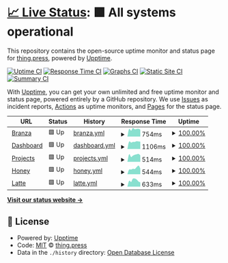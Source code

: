 # [📈 Live Status](https://status.thing.press): <!--live status--> **🟩 All systems operational**

This repository contains the open-source uptime monitor and status page for [thing.press](https://thing.press), powered by [Upptime](https://github.com/upptime/upptime).

[![Uptime CI](https://github.com/thingpress/status/workflows/Uptime%20CI/badge.svg)](https://github.com/thingpress/status/actions?query=workflow%3A%22Uptime+CI%22)
[![Response Time CI](https://github.com/thingpress/status/workflows/Response%20Time%20CI/badge.svg)](https://github.com/thingpress/status/actions?query=workflow%3A%22Response+Time+CI%22)
[![Graphs CI](https://github.com/thingpress/status/workflows/Graphs%20CI/badge.svg)](https://github.com/thingpress/status/actions?query=workflow%3A%22Graphs+CI%22)
[![Static Site CI](https://github.com/thingpress/status/workflows/Static%20Site%20CI/badge.svg)](https://github.com/thingpress/status/actions?query=workflow%3A%22Static+Site+CI%22)
[![Summary CI](https://github.com/thingpress/status/workflows/Summary%20CI/badge.svg)](https://github.com/thingpress/status/actions?query=workflow%3A%22Summary+CI%22)

With [Upptime](https://upptime.js.org), you can get your own unlimited and free uptime monitor and status page, powered entirely by a GitHub repository. We use [Issues](https://github.com/thingpress/status/issues) as incident reports, [Actions](https://github.com/thingpress/status/actions) as uptime monitors, and [Pages](https://status.thing.press) for the status page.

<!--start: status pages-->
<!-- This summary is generated by Upptime (https://github.com/upptime/upptime) -->
<!-- Do not edit this manually, your changes will be overwritten -->
<!-- prettier-ignore -->
| URL | Status | History | Response Time | Uptime |
| --- | ------ | ------- | ------------- | ------ |
| <img alt="" src="https://favicons.githubusercontent.com/thing.press" height="13"> [Branza](https://thing.press/) | 🟩 Up | [branza.yml](https://github.com/thingpress/status/commits/HEAD/history/branza.yml) | <details><summary><img alt="Response time graph" src="./graphs/branza/response-time-week.png" height="20"> 754ms</summary><br><a href="https://status.thing.press/history/branza"><img alt="Response time 612" src="https://img.shields.io/endpoint?url=https%3A%2F%2Fraw.githubusercontent.com%2Fthingpress%2Fstatus%2FHEAD%2Fapi%2Fbranza%2Fresponse-time.json"></a><br><a href="https://status.thing.press/history/branza"><img alt="24-hour response time 720" src="https://img.shields.io/endpoint?url=https%3A%2F%2Fraw.githubusercontent.com%2Fthingpress%2Fstatus%2FHEAD%2Fapi%2Fbranza%2Fresponse-time-day.json"></a><br><a href="https://status.thing.press/history/branza"><img alt="7-day response time 754" src="https://img.shields.io/endpoint?url=https%3A%2F%2Fraw.githubusercontent.com%2Fthingpress%2Fstatus%2FHEAD%2Fapi%2Fbranza%2Fresponse-time-week.json"></a><br><a href="https://status.thing.press/history/branza"><img alt="30-day response time 698" src="https://img.shields.io/endpoint?url=https%3A%2F%2Fraw.githubusercontent.com%2Fthingpress%2Fstatus%2FHEAD%2Fapi%2Fbranza%2Fresponse-time-month.json"></a><br><a href="https://status.thing.press/history/branza"><img alt="1-year response time 612" src="https://img.shields.io/endpoint?url=https%3A%2F%2Fraw.githubusercontent.com%2Fthingpress%2Fstatus%2FHEAD%2Fapi%2Fbranza%2Fresponse-time-year.json"></a></details> | <details><summary><a href="https://status.thing.press/history/branza">100.00%</a></summary><a href="https://status.thing.press/history/branza"><img alt="All-time uptime 99.76%" src="https://img.shields.io/endpoint?url=https%3A%2F%2Fraw.githubusercontent.com%2Fthingpress%2Fstatus%2FHEAD%2Fapi%2Fbranza%2Fuptime.json"></a><br><a href="https://status.thing.press/history/branza"><img alt="24-hour uptime 100.00%" src="https://img.shields.io/endpoint?url=https%3A%2F%2Fraw.githubusercontent.com%2Fthingpress%2Fstatus%2FHEAD%2Fapi%2Fbranza%2Fuptime-day.json"></a><br><a href="https://status.thing.press/history/branza"><img alt="7-day uptime 100.00%" src="https://img.shields.io/endpoint?url=https%3A%2F%2Fraw.githubusercontent.com%2Fthingpress%2Fstatus%2FHEAD%2Fapi%2Fbranza%2Fuptime-week.json"></a><br><a href="https://status.thing.press/history/branza"><img alt="30-day uptime 100.00%" src="https://img.shields.io/endpoint?url=https%3A%2F%2Fraw.githubusercontent.com%2Fthingpress%2Fstatus%2FHEAD%2Fapi%2Fbranza%2Fuptime-month.json"></a><br><a href="https://status.thing.press/history/branza"><img alt="1-year uptime 99.76%" src="https://img.shields.io/endpoint?url=https%3A%2F%2Fraw.githubusercontent.com%2Fthingpress%2Fstatus%2FHEAD%2Fapi%2Fbranza%2Fuptime-year.json"></a></details>
| <img alt="" src="https://favicons.githubusercontent.com/my.thing.press" height="13"> [Dashboard](https://my.thing.press/) | 🟩 Up | [dashboard.yml](https://github.com/thingpress/status/commits/HEAD/history/dashboard.yml) | <details><summary><img alt="Response time graph" src="./graphs/dashboard/response-time-week.png" height="20"> 1106ms</summary><br><a href="https://status.thing.press/history/dashboard"><img alt="Response time 2461" src="https://img.shields.io/endpoint?url=https%3A%2F%2Fraw.githubusercontent.com%2Fthingpress%2Fstatus%2FHEAD%2Fapi%2Fdashboard%2Fresponse-time.json"></a><br><a href="https://status.thing.press/history/dashboard"><img alt="24-hour response time 791" src="https://img.shields.io/endpoint?url=https%3A%2F%2Fraw.githubusercontent.com%2Fthingpress%2Fstatus%2FHEAD%2Fapi%2Fdashboard%2Fresponse-time-day.json"></a><br><a href="https://status.thing.press/history/dashboard"><img alt="7-day response time 1106" src="https://img.shields.io/endpoint?url=https%3A%2F%2Fraw.githubusercontent.com%2Fthingpress%2Fstatus%2FHEAD%2Fapi%2Fdashboard%2Fresponse-time-week.json"></a><br><a href="https://status.thing.press/history/dashboard"><img alt="30-day response time 1307" src="https://img.shields.io/endpoint?url=https%3A%2F%2Fraw.githubusercontent.com%2Fthingpress%2Fstatus%2FHEAD%2Fapi%2Fdashboard%2Fresponse-time-month.json"></a><br><a href="https://status.thing.press/history/dashboard"><img alt="1-year response time 2461" src="https://img.shields.io/endpoint?url=https%3A%2F%2Fraw.githubusercontent.com%2Fthingpress%2Fstatus%2FHEAD%2Fapi%2Fdashboard%2Fresponse-time-year.json"></a></details> | <details><summary><a href="https://status.thing.press/history/dashboard">100.00%</a></summary><a href="https://status.thing.press/history/dashboard"><img alt="All-time uptime 99.60%" src="https://img.shields.io/endpoint?url=https%3A%2F%2Fraw.githubusercontent.com%2Fthingpress%2Fstatus%2FHEAD%2Fapi%2Fdashboard%2Fuptime.json"></a><br><a href="https://status.thing.press/history/dashboard"><img alt="24-hour uptime 100.00%" src="https://img.shields.io/endpoint?url=https%3A%2F%2Fraw.githubusercontent.com%2Fthingpress%2Fstatus%2FHEAD%2Fapi%2Fdashboard%2Fuptime-day.json"></a><br><a href="https://status.thing.press/history/dashboard"><img alt="7-day uptime 100.00%" src="https://img.shields.io/endpoint?url=https%3A%2F%2Fraw.githubusercontent.com%2Fthingpress%2Fstatus%2FHEAD%2Fapi%2Fdashboard%2Fuptime-week.json"></a><br><a href="https://status.thing.press/history/dashboard"><img alt="30-day uptime 100.00%" src="https://img.shields.io/endpoint?url=https%3A%2F%2Fraw.githubusercontent.com%2Fthingpress%2Fstatus%2FHEAD%2Fapi%2Fdashboard%2Fuptime-month.json"></a><br><a href="https://status.thing.press/history/dashboard"><img alt="1-year uptime 99.60%" src="https://img.shields.io/endpoint?url=https%3A%2F%2Fraw.githubusercontent.com%2Fthingpress%2Fstatus%2FHEAD%2Fapi%2Fdashboard%2Fuptime-year.json"></a></details>
| <img alt="" src="https://favicons.githubusercontent.com/projects.thing.press" height="13"> [Projects](https://projects.thing.press/) | 🟩 Up | [projects.yml](https://github.com/thingpress/status/commits/HEAD/history/projects.yml) | <details><summary><img alt="Response time graph" src="./graphs/projects/response-time-week.png" height="20"> 514ms</summary><br><a href="https://status.thing.press/history/projects"><img alt="Response time 409" src="https://img.shields.io/endpoint?url=https%3A%2F%2Fraw.githubusercontent.com%2Fthingpress%2Fstatus%2FHEAD%2Fapi%2Fprojects%2Fresponse-time.json"></a><br><a href="https://status.thing.press/history/projects"><img alt="24-hour response time 386" src="https://img.shields.io/endpoint?url=https%3A%2F%2Fraw.githubusercontent.com%2Fthingpress%2Fstatus%2FHEAD%2Fapi%2Fprojects%2Fresponse-time-day.json"></a><br><a href="https://status.thing.press/history/projects"><img alt="7-day response time 514" src="https://img.shields.io/endpoint?url=https%3A%2F%2Fraw.githubusercontent.com%2Fthingpress%2Fstatus%2FHEAD%2Fapi%2Fprojects%2Fresponse-time-week.json"></a><br><a href="https://status.thing.press/history/projects"><img alt="30-day response time 429" src="https://img.shields.io/endpoint?url=https%3A%2F%2Fraw.githubusercontent.com%2Fthingpress%2Fstatus%2FHEAD%2Fapi%2Fprojects%2Fresponse-time-month.json"></a><br><a href="https://status.thing.press/history/projects"><img alt="1-year response time 409" src="https://img.shields.io/endpoint?url=https%3A%2F%2Fraw.githubusercontent.com%2Fthingpress%2Fstatus%2FHEAD%2Fapi%2Fprojects%2Fresponse-time-year.json"></a></details> | <details><summary><a href="https://status.thing.press/history/projects">100.00%</a></summary><a href="https://status.thing.press/history/projects"><img alt="All-time uptime 99.61%" src="https://img.shields.io/endpoint?url=https%3A%2F%2Fraw.githubusercontent.com%2Fthingpress%2Fstatus%2FHEAD%2Fapi%2Fprojects%2Fuptime.json"></a><br><a href="https://status.thing.press/history/projects"><img alt="24-hour uptime 100.00%" src="https://img.shields.io/endpoint?url=https%3A%2F%2Fraw.githubusercontent.com%2Fthingpress%2Fstatus%2FHEAD%2Fapi%2Fprojects%2Fuptime-day.json"></a><br><a href="https://status.thing.press/history/projects"><img alt="7-day uptime 100.00%" src="https://img.shields.io/endpoint?url=https%3A%2F%2Fraw.githubusercontent.com%2Fthingpress%2Fstatus%2FHEAD%2Fapi%2Fprojects%2Fuptime-week.json"></a><br><a href="https://status.thing.press/history/projects"><img alt="30-day uptime 100.00%" src="https://img.shields.io/endpoint?url=https%3A%2F%2Fraw.githubusercontent.com%2Fthingpress%2Fstatus%2FHEAD%2Fapi%2Fprojects%2Fuptime-month.json"></a><br><a href="https://status.thing.press/history/projects"><img alt="1-year uptime 99.61%" src="https://img.shields.io/endpoint?url=https%3A%2F%2Fraw.githubusercontent.com%2Fthingpress%2Fstatus%2FHEAD%2Fapi%2Fprojects%2Fuptime-year.json"></a></details>
| <img alt="" src="https://favicons.githubusercontent.com/honey.thing.press" height="13"> [Honey](https://honey.thing.press/) | 🟩 Up | [honey.yml](https://github.com/thingpress/status/commits/HEAD/history/honey.yml) | <details><summary><img alt="Response time graph" src="./graphs/honey/response-time-week.png" height="20"> 544ms</summary><br><a href="https://status.thing.press/history/honey"><img alt="Response time 450" src="https://img.shields.io/endpoint?url=https%3A%2F%2Fraw.githubusercontent.com%2Fthingpress%2Fstatus%2FHEAD%2Fapi%2Fhoney%2Fresponse-time.json"></a><br><a href="https://status.thing.press/history/honey"><img alt="24-hour response time 426" src="https://img.shields.io/endpoint?url=https%3A%2F%2Fraw.githubusercontent.com%2Fthingpress%2Fstatus%2FHEAD%2Fapi%2Fhoney%2Fresponse-time-day.json"></a><br><a href="https://status.thing.press/history/honey"><img alt="7-day response time 544" src="https://img.shields.io/endpoint?url=https%3A%2F%2Fraw.githubusercontent.com%2Fthingpress%2Fstatus%2FHEAD%2Fapi%2Fhoney%2Fresponse-time-week.json"></a><br><a href="https://status.thing.press/history/honey"><img alt="30-day response time 472" src="https://img.shields.io/endpoint?url=https%3A%2F%2Fraw.githubusercontent.com%2Fthingpress%2Fstatus%2FHEAD%2Fapi%2Fhoney%2Fresponse-time-month.json"></a><br><a href="https://status.thing.press/history/honey"><img alt="1-year response time 450" src="https://img.shields.io/endpoint?url=https%3A%2F%2Fraw.githubusercontent.com%2Fthingpress%2Fstatus%2FHEAD%2Fapi%2Fhoney%2Fresponse-time-year.json"></a></details> | <details><summary><a href="https://status.thing.press/history/honey">100.00%</a></summary><a href="https://status.thing.press/history/honey"><img alt="All-time uptime 87.97%" src="https://img.shields.io/endpoint?url=https%3A%2F%2Fraw.githubusercontent.com%2Fthingpress%2Fstatus%2FHEAD%2Fapi%2Fhoney%2Fuptime.json"></a><br><a href="https://status.thing.press/history/honey"><img alt="24-hour uptime 100.00%" src="https://img.shields.io/endpoint?url=https%3A%2F%2Fraw.githubusercontent.com%2Fthingpress%2Fstatus%2FHEAD%2Fapi%2Fhoney%2Fuptime-day.json"></a><br><a href="https://status.thing.press/history/honey"><img alt="7-day uptime 100.00%" src="https://img.shields.io/endpoint?url=https%3A%2F%2Fraw.githubusercontent.com%2Fthingpress%2Fstatus%2FHEAD%2Fapi%2Fhoney%2Fuptime-week.json"></a><br><a href="https://status.thing.press/history/honey"><img alt="30-day uptime 100.00%" src="https://img.shields.io/endpoint?url=https%3A%2F%2Fraw.githubusercontent.com%2Fthingpress%2Fstatus%2FHEAD%2Fapi%2Fhoney%2Fuptime-month.json"></a><br><a href="https://status.thing.press/history/honey"><img alt="1-year uptime 87.97%" src="https://img.shields.io/endpoint?url=https%3A%2F%2Fraw.githubusercontent.com%2Fthingpress%2Fstatus%2FHEAD%2Fapi%2Fhoney%2Fuptime-year.json"></a></details>
| <img alt="" src="https://favicons.githubusercontent.com/latte.thing.press" height="13"> [Latte](https://latte.thing.press/) | 🟩 Up | [latte.yml](https://github.com/thingpress/status/commits/HEAD/history/latte.yml) | <details><summary><img alt="Response time graph" src="./graphs/latte/response-time-week.png" height="20"> 633ms</summary><br><a href="https://status.thing.press/history/latte"><img alt="Response time 493" src="https://img.shields.io/endpoint?url=https%3A%2F%2Fraw.githubusercontent.com%2Fthingpress%2Fstatus%2FHEAD%2Fapi%2Flatte%2Fresponse-time.json"></a><br><a href="https://status.thing.press/history/latte"><img alt="24-hour response time 563" src="https://img.shields.io/endpoint?url=https%3A%2F%2Fraw.githubusercontent.com%2Fthingpress%2Fstatus%2FHEAD%2Fapi%2Flatte%2Fresponse-time-day.json"></a><br><a href="https://status.thing.press/history/latte"><img alt="7-day response time 633" src="https://img.shields.io/endpoint?url=https%3A%2F%2Fraw.githubusercontent.com%2Fthingpress%2Fstatus%2FHEAD%2Fapi%2Flatte%2Fresponse-time-week.json"></a><br><a href="https://status.thing.press/history/latte"><img alt="30-day response time 497" src="https://img.shields.io/endpoint?url=https%3A%2F%2Fraw.githubusercontent.com%2Fthingpress%2Fstatus%2FHEAD%2Fapi%2Flatte%2Fresponse-time-month.json"></a><br><a href="https://status.thing.press/history/latte"><img alt="1-year response time 493" src="https://img.shields.io/endpoint?url=https%3A%2F%2Fraw.githubusercontent.com%2Fthingpress%2Fstatus%2FHEAD%2Fapi%2Flatte%2Fresponse-time-year.json"></a></details> | <details><summary><a href="https://status.thing.press/history/latte">100.00%</a></summary><a href="https://status.thing.press/history/latte"><img alt="All-time uptime 87.96%" src="https://img.shields.io/endpoint?url=https%3A%2F%2Fraw.githubusercontent.com%2Fthingpress%2Fstatus%2FHEAD%2Fapi%2Flatte%2Fuptime.json"></a><br><a href="https://status.thing.press/history/latte"><img alt="24-hour uptime 100.00%" src="https://img.shields.io/endpoint?url=https%3A%2F%2Fraw.githubusercontent.com%2Fthingpress%2Fstatus%2FHEAD%2Fapi%2Flatte%2Fuptime-day.json"></a><br><a href="https://status.thing.press/history/latte"><img alt="7-day uptime 100.00%" src="https://img.shields.io/endpoint?url=https%3A%2F%2Fraw.githubusercontent.com%2Fthingpress%2Fstatus%2FHEAD%2Fapi%2Flatte%2Fuptime-week.json"></a><br><a href="https://status.thing.press/history/latte"><img alt="30-day uptime 100.00%" src="https://img.shields.io/endpoint?url=https%3A%2F%2Fraw.githubusercontent.com%2Fthingpress%2Fstatus%2FHEAD%2Fapi%2Flatte%2Fuptime-month.json"></a><br><a href="https://status.thing.press/history/latte"><img alt="1-year uptime 87.96%" src="https://img.shields.io/endpoint?url=https%3A%2F%2Fraw.githubusercontent.com%2Fthingpress%2Fstatus%2FHEAD%2Fapi%2Flatte%2Fuptime-year.json"></a></details>

<!--end: status pages-->

[**Visit our status website →**](https://status.thing.press)

## 📄 License

- Powered by: [Upptime](https://github.com/upptime/upptime)
- Code: [MIT](./LICENSE) © [thing.press](https://thing.press)
- Data in the `./history` directory: [Open Database License](https://opendatacommons.org/licenses/odbl/1-0/)
